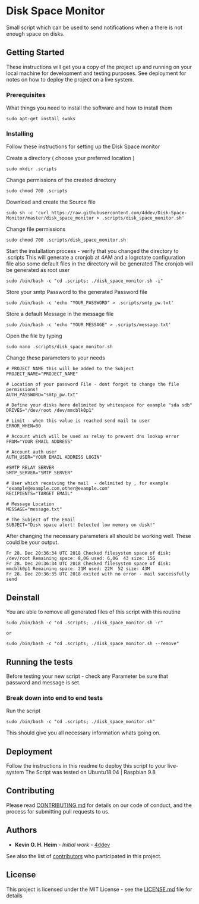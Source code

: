 # Disk Space Monitor

Small script which can be used to send notifications when a there is not enough space on disks.

## Getting Started

These instructions will get you a copy of the project up and running on your local machine for development and testing purposes. See deployment for notes on how to deploy the project on a live system.

### Prerequisites

What things you need to install the software and how to install them

```
sudo apt-get install swaks 
```

### Installing

Follow these instructions for setting up the Disk Space monitor

Create a directory ( choose your preferred location )

```
sudo mkdir .scripts 
```

Change permissions of the created directory

```
sudo chmod 700 .scripts
```

Download and create the Source file 

```
sudo sh -c 'curl https://raw.githubusercontent.com/4ddev/Disk-Space-Monitor/master/disk_space_monitor > .scripts/disk_space_monitor.sh'
```

Change file permissions 

```
sudo chmod 700 .scripts/disk_space_monitor.sh
```

Start the installation process - verify that you changed the directory to .scripts
This will generate a cronjob at 4AM and a logrotate configuration file also some default files in the directory will be generated 
The cronjob will be generated as root user 
```
sudo /bin/bash -c "cd .scripts; ./disk_space_monitor.sh -i"
```

Store your smtp Password to the generated Password file 

```
sudo /bin/bash -c 'echo "YOUR_PASSWORD" > .scripts/smtp_pw.txt'
```

Store a default Message in the message file 

```
sudo /bin/bash -c 'echo "YOUR MESSAGE" > .scripts/message.txt'
```


Open the file by typing 

```
sudo nano .scripts/disk_space_monitor.sh 
```

Change these parameters to your needs 

```
# PROJECT NAME this will be added to the Subject 
PROJECT_NAME="PROJECT_NAME"

# Location of your password File - dont forget to change the file permissions!
AUTH_PASSWORD="smtp_pw.txt"

# Define your disks here delimited by whitespace for example "sda sdb" 
DRIVES="/dev/root /dev/mmcblk0p1"

# Limit - when this value is reached send mail to user
ERROR_WHEN=80

# Account which will be used as relay to prevent dns lookup error
FROM="YOUR EMAIL ADDRESS"

# Account auth user
AUTH_USER="YOUR EMAIL ADDRESS LOGIN"

#SMTP RELAY SERVER 
SMTP_SERVER="SMTP SERVER"

# User which receiving the mail  - delimited by , for example "example@example.com,other@example.com"
RECIPIENTS="TARGET EMAIL"

# Message Location 
MESSAGE="message.txt" 

# The Subject of the Email 
SUBJECT="Disk space alert! Detected low memory on disk!"
```

After changing the necessary parameters all should be working well. These could be your output.

```
Fr 28. Dec 20:36:34 UTC 2018 Checked filesystem space of disk: /dev/root Remaining space: 8,0G used: 6,0G  43 size: 15G
Fr 28. Dec 20:36:34 UTC 2018 Checked filesystem space of disk: mmcblk0p1 Remaining space: 21M used: 22M  52 size: 43M
Fr 28. Dec 20:36:35 UTC 2018 exited with no error - mail successfully send
```

## Deinstall 

You are able to remove all generated files of this script with this routine 
```
sudo /bin/bash -c "cd .scripts; ./disk_space_monitor.sh -r"

or 

sudo /bin/bash -c "cd .scripts; ./disk_space_monitor.sh --remove"
```

## Running the tests

Before testing your new script - check any Parameter be sure that password and message is set. 

### Break down into end to end tests

Run the script

```
sudo /bin/bash -c "cd .scripts; ./disk_space_monitor.sh"
```

This should give you all necessary information whats going on.

## Deployment

Follow the instructions in this readme to deploy this script to your live-system 
The Script was tested on Ubuntu18.04 | Raspbian 9.8


## Contributing

Please read [CONTRIBUTING.md]() for details on our code of conduct, and the process for submitting pull requests to us.


## Authors

* **Kevin O. H. Heim** - *Initial work* - [4ddev](https://github.com/4ddev)

See also the list of [contributors](https://github.com/your/project/contributors) who participated in this project.

## License

This project is licensed under the MIT License - see the [LICENSE.md](LICENSE.md) file for details

